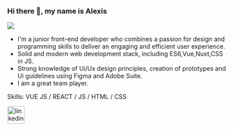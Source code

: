 ### Hi there 👋, my name is Alexis
![](https://media-exp1.licdn.com/dms/image/C4E16AQENCncuVBXIAw/profile-displaybackgroundimage-shrink_350_1400/0/1652059903438?e=1657756800&v=beta&t=aGoWl5AIbFxP-9mXIolzAMnj43JQGEeiyKyimFaZ1Hw)

- I'm a junior front-end developer who combines a passion for design and programming skills to deliver an engaging and efficient user experience.
- Solid and modern web development stack, including ES6,Vue,Nuxt,CSS in JS.
- Strong knowledge of Ui/Ux design principles, creation of prototypes and Ui guidelines using Figma and Adobe Suite.
- I am a great team player.

Skills: VUE JS / REACT / JS / HTML / CSS



[<img src='https://cdn.jsdelivr.net/npm/simple-icons@3.0.1/icons/linkedin.svg' alt='linkedin' height='40'>](https://www.linkedin.com/in/alexis-rodríguez-santiago/)  

